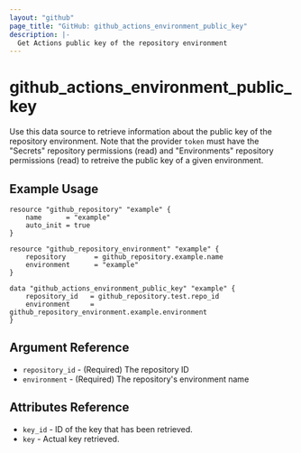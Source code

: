 ```yaml
---
layout: "github"
page_title: "GitHub: github_actions_environment_public_key"
description: |-
  Get Actions public key of the repository environment
---
```


# github\_actions\_environment\_public\_key

Use this data source to retrieve information about the public key of the repository environment.
Note that the provider `token` must have the "Secrets" repository permissions (read) and "Environments" repository permissions (read) to retreive the public key of a given environment.

## Example Usage

```hcl
resource "github_repository" "example" {
    name      = "example"
    auto_init = true
}

resource "github_repository_environment" "example" {
    repository       = github_repository.example.name
    environment      = "example"
}

data "github_actions_environment_public_key" "example" {
    repository_id	= github_repository.test.repo_id
    environment     = github_repository_environment.example.environment
}
```

## Argument Reference

* `repository_id` - (Required) The repository ID
* `environment` - (Required) The repository's environment name

## Attributes Reference

* `key_id` - ID of the key that has been retrieved.
* `key` - Actual key retrieved.
